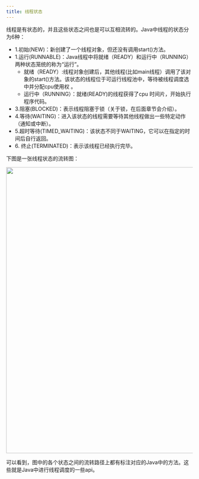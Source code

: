 ```yaml
---
title: 线程状态
---
```

线程是有状态的，并且这些状态之间也是可以互相流转的。Java中线程的状态分为6种：

*   1\.初始(NEW)：新创建了一个线程对象，但还没有调用start()方法。
*   1\.运行(RUNNABLE)：Java线程中将就绪（READY）和运行中（RUNNING）两种状态笼统的称为“运行”。 
    *   就绪（READY）:线程对象创建后，其他线程(比如main线程）调用了该对象的start()方法。该状态的线程位于可运行线程池中，等待被线程调度选中并分配cpu使用权 。
    *   运行中（RUNNING）：就绪(READY)的线程获得了cpu 时间片，开始执行程序代码。
*   3\.阻塞(BLOCKED)：表示线程阻塞于锁（关于锁，在后面章节会介绍）。
*   4\.等待(WAITING)：进入该状态的线程需要等待其他线程做出一些特定动作（通知或中断）。
*   5\.超时等待(TIMED_WAITING)：该状态不同于WAITING，它可以在指定的时间后自行返回。
*   6\. 终止(TERMINATED)：表示该线程已经执行完毕。

下图是一张线程状态的流转图：

<img src="https://www.hollischuang.com/wp-content/uploads/2018/12/167019dc85aaaf5a.jpg" alt="" width="1155" height="771" class="aligncenter size-full wp-image-5859" />


可以看到，图中的各个状态之间的流转路径上都有标注对应的Java中的方法。这些就是Java中进行线程调度的一些api。

